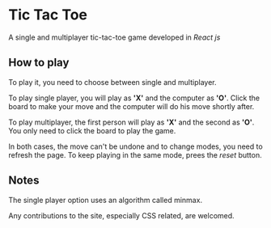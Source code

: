 Tic Tac Toe
=========================== 

A single and multiplayer tic-tac-toe game developed in _React js_ 

## How to play

To play it, you need to choose between single and multiplayer.

To play single player, you will play as __'X'__ and the computer as __'O'__. Click the board to make your move and the computer will do his move shortly after.

To play multiplayer, the first person will play as __'X'__ and the second as __'O'__. You only need to click the board to play the game. 

In both cases, the move can't be undone and to change modes, you need to refresh the page. To keep playing in the same mode, prees the _reset_ button.

## Notes

The single player option uses an algorithm called minmax.

Any contributions to the site, especially CSS related, are welcomed.